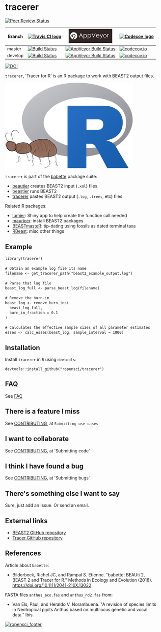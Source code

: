 # tracerer

[![Peer Review Status](https://badges.ropensci.org/209_status.svg)](https://github.com/ropensci/onboarding/issues/209)

Branch|[![Travis CI logo](pics/TravisCI.png)](https://travis-ci.org)|[![AppVeyor logo](pics/AppVeyor.png)](https://www.appveyor.com)|[![Codecov logo](pics/Codecov.png)](https://www.codecov.io)
---|---|---|---
master|[![Build Status](https://travis-ci.org/ropensci/tracerer.svg?branch=master)](https://travis-ci.org/ropensci/tracerer)|[![AppVeyor Build Status](https://ci.appveyor.com/api/projects/status/github/ropensci/tracerer?branch=master&svg=true)](https://ci.appveyor.com/project/ropensci/tracerer)|[![codecov.io](https://codecov.io/github/ropensci/tracerer/coverage.svg?branch=master)](https://codecov.io/github/ropensci/tracerer/branch/master)
develop|[![Build Status](https://travis-ci.org/ropensci/tracerer.svg?branch=develop)](https://travis-ci.org/ropensci/tracerer)|[![AppVeyor Build Status](https://ci.appveyor.com/api/projects/status/github/ropensci/tracerer?branch=develop&svg=true)](https://ci.appveyor.com/project/ropensci/tracerer)|[![codecov.io](https://codecov.io/github/ropensci/tracerer/coverage.svg?branch=develop)](https://codecov.io/github/ropensci/tracerer/branch/develop)

[![DOI](https://zenodo.org/badge/114987588.svg)](https://zenodo.org/badge/latestdoi/114987588)

`tracerer`, 'Tracer for R' is an R package 
to work with BEAST2 output files. 

![tracerer logo](pics/tracerer_logo.png)

`tracerer` is part of the [babette](https://github.com/ropensci/babette) package suite:

 * [beautier](https://github.com/ropensci/beautier) creates BEAST2 input (`.xml`) files.
 * [beastier](https://github.com/ropensci/beastier) runs BEAST2
 * [tracerer](https://github.com/ropensci/tracerer) pastes BEAST2 output (`.log`, `.trees`, etc) files.

Related R packages:

 * [lumier](https://github.com/ropensci/lumier): Shiny app to help create the function call needed
 * [mauricer](https://github.com/ropensci/mauricer): install BEAST2 packages
 * [BEASTmasteR](https://github.com/nmatzke/BEASTmasteR): tip-dating using fossils as dated terminal taxa
 * [RBeast](https://github.com/beast-dev/RBeast): misc other things

## Example

```{r}
library(tracerer)

# Obtain an example log file its name
filename <- get_tracerer_path("beast2_example_output.log")

# Parse that log file
beast_log_full <- parse_beast_log(filename)

# Remove the burn-in
beast_log <- remove_burn_ins(
  beast_log_full,
  burn_in_fraction = 0.1
)

# Calculates the effective sample sizes of all parameter estimates
esses <- calc_esses(beast_log, sample_interval = 1000)
```

## Installation

Install `tracerer` in `R` using `devtools`:

```{r}
devtools::install_github("ropensci/tracerer")
```

## FAQ

See [FAQ](faq.md)

## There is a feature I miss

See [CONTRIBUTING](CONTRIBUTING.md), at `Submitting use cases`

## I want to collaborate

See [CONTRIBUTING](CONTRIBUTING.md), at 'Submitting code'

## I think I have found a bug

See [CONTRIBUTING](CONTRIBUTING.md), at 'Submitting bugs' 

## There's something else I want to say

Sure, just add an Issue. Or send an email.

## External links

 * [BEAST2 GitHub repository](https://github.com/CompEvol/beast2)
 * [Tracer GitHub repository](https://github.com/beast-dev/tracer)

## References

Article about `babette`:

 * Bilderbeek, Richel JC, and Rampal S. Etienne. "babette: BEAUti 2, BEAST 2 and Tracer for R." Methods in Ecology and Evolution (2018). https://doi.org/10.1111/2041-210X.13032

FASTA files `anthus_aco.fas` and `anthus_nd2.fas` from:
 
 * Van Els, Paul, and Heraldo V. Norambuena. "A revision of species limits in Neotropical pipits Anthus based on multilocus genetic and vocal data." Ibis.

[![ropensci_footer](https://ropensci.org/public_images/ropensci_footer.png)](https://ropensci.org)
